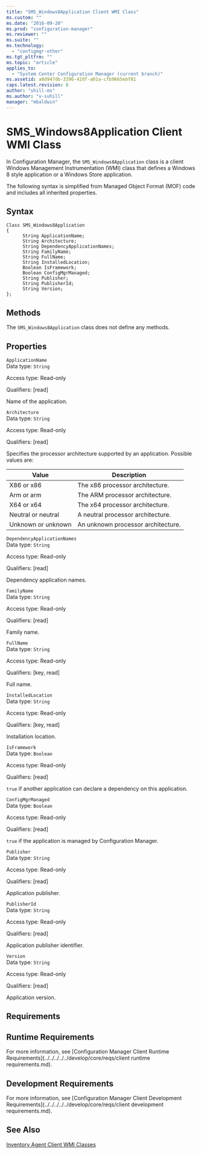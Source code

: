 ```yaml
---
title: "SMS_Windows8Application Client WMI Class"
ms.custom: ""
ms.date: "2016-09-20"
ms.prod: "configuration-manager"
ms.reviewer: ""
ms.suite: ""
ms.technology: 
  - "configmgr-other"
ms.tgt_pltfrm: ""
ms.topic: "article"
applies_to: 
  - "System Center Configuration Manager (current branch)"
ms.assetid: a8d947db-3396-42df-a01a-cfb9665ebf81
caps.latest.revision: 8
author: "shill-ms"
ms.author: "v-suhill"
manager: "mbaldwin"
---
```

# SMS_Windows8Application Client WMI Class
In Configuration Manager, the `SMS_Windows8Application` class is a client Windows Management Instrumentation (WMI) class that defines a Windows 8 style application or a Windows Store application.  
  
 The following syntax is simplified from Managed Object Format (MOF) code and includes all inherited properties.  
  
## Syntax  
  
```  
Class SMS_Windows8Application  
{  
      String ApplicationName;  
      String Architecture;  
      String DependencyApplicationNames;  
      String FamilyName;  
      String FullName;  
      String InstalledLocation;  
      Boolean IsFramework;  
      Boolean ConfigMgrManaged;  
      String Publisher;  
      String PublisherId;  
      String Version;  
};  
```  
  
## Methods  
 The `SMS_Windows8Application` class does not define any methods.  
  
## Properties  
 `ApplicationName`  
 Data type: `String`  
  
 Access type: Read-only  
  
 Qualifiers: [read]  
  
 Name of the application.  
  
 `Architecture`  
 Data type: `String`  
  
 Access type: Read-only  
  
 Qualifiers: [read]  
  
 Specifies the processor architecture supported by an application. Possible values are:  
  
|Value|Description|  
|-----------|-----------------|  
|X86 or x86|The x86 processor architecture.|  
|Arm or arm|The ARM processor architecture.|  
|X64 or x64|The x64 processor architecture.|  
|Neutral or neutral|A neutral processor architecture.|  
|Unknown or unknown|An unknown processor architecture.|  
  
 `DependencyApplicationNames`  
 Data type: `String`  
  
 Access type: Read-only  
  
 Qualifiers: [read]  
  
 Dependency application names.  
  
 `FamilyName`  
 Data type: `String`  
  
 Access type: Read-only  
  
 Qualifiers: [read]  
  
 Family name.  
  
 `FullName`  
 Data type: `String`  
  
 Access type: Read-only  
  
 Qualifiers: [key, read]  
  
 Full name.  
  
 `InstalledLocation`  
 Data type: `String`  
  
 Access type: Read-only  
  
 Qualifiers: [key, read]  
  
 Installation location.  
  
 `IsFramework`  
 Data type: `Boolean`  
  
 Access type: Read-only  
  
 Qualifiers: [read]  
  
 `true` if another application can declare a dependency on this application.  
  
 `ConfigMgrManaged`  
 Data type: `Boolean`  
  
 Access type: Read-only  
  
 Qualifiers: [read]  
  
 `true` if the application is managed by Configuration Manager.  
  
 `Publisher`  
 Data type: `String`  
  
 Access type: Read-only  
  
 Qualifiers: [read]  
  
 Application publisher.  
  
 `PublisherId`  
 Data type: `String`  
  
 Access type: Read-only  
  
 Qualifiers: [read]  
  
 Application publisher identifier.  
  
 `Version`  
 Data type: `String`  
  
 Access type: Read-only  
  
 Qualifiers: [read]  
  
 Application version.  
  
## Requirements  
  
## Runtime Requirements  
 For more information, see [Configuration Manager Client Runtime Requirements](../../../../../develop/core/reqs/client runtime requirements.md).  
  
## Development Requirements  
 For more information, see [Configuration Manager Client Development Requirements](../../../../../develop/core/reqs/client development requirements.md).  
  
## See Also  
 [Inventory Agent Client WMI Classes](../../../../../develop/reference/core/clients/client-classes/inventory-agent-client-wmi-classes.md)